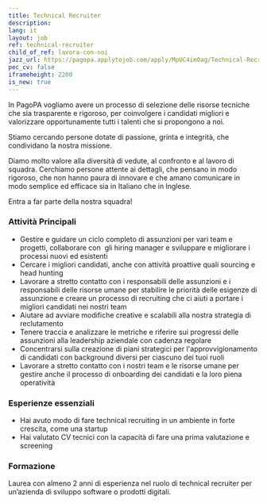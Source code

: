```yaml
---
title: Technical Recruiter
description:
lang: it
layout: job
ref: technical-recruiter
child_of_ref: lavora-con-noi
jazz_url: https://pagopa.applytojob.com/apply/MpUC4im0ag/Technical-Recruiter
pec_cv: false
iframeheight: 2200
is_new: true
---
```


In PagoPA vogliamo avere un processo di selezione delle risorse tecniche che sia trasparente e rigoroso, per coinvolgere i candidati migliori e valorizzare opportunamente tutti i talenti che si propongono a noi.

Stiamo cercando persone dotate di passione, grinta e integrità, che condividano la nostra missione.

Diamo molto valore alla diversità di vedute, al confronto e al lavoro di squadra. Cerchiamo persone attente ai dettagli, che pensano in modo rigoroso, che non hanno paura di innovare e che amano comunicare in modo semplice ed efficace sia in Italiano che in Inglese.

Entra a far parte della nostra squadra!

### Attività Principali

* Gestire e guidare un ciclo completo di assunzioni per vari team e progetti, collaborare con  gli hiring manager e sviluppare e migliorare i processi nuovi ed esistenti
* Cercare i migliori candidati, anche con attività proattive quali sourcing e head hunting
* Lavorare a stretto contatto con i responsabili delle assunzioni e i responsabili delle risorse umane per stabilire le priorità delle esigenze di assunzione e creare un processo di recruiting che ci aiuti a portare i migliori candidati nei nostri team
* Aiutare ad avviare modifiche creative e scalabili alla nostra strategia di reclutamento 
* Tenere traccia e analizzare le metriche e riferire sui progressi delle assunzioni alla leadership aziendale con cadenza regolare
* Concentrarsi sulla creazione di piani strategici per l'approvvigionamento di candidati con background diversi per ciascuno dei tuoi ruoli
* Lavorare a stretto contatto con i nostri team e le risorse umane per gestire anche il processo di onboarding dei candidati e la loro piena operatività

### Esperienze essenziali 

* Hai avuto modo di fare technical recruiting in un ambiente in forte crescita, come una startup
* Hai valutato CV tecnici con la capacità di fare una prima valutazione e screening

### Formazione

Laurea con almeno 2 anni di esperienza nel ruolo di technical recruiter per un’azienda di sviluppo software o prodotti digitali.
